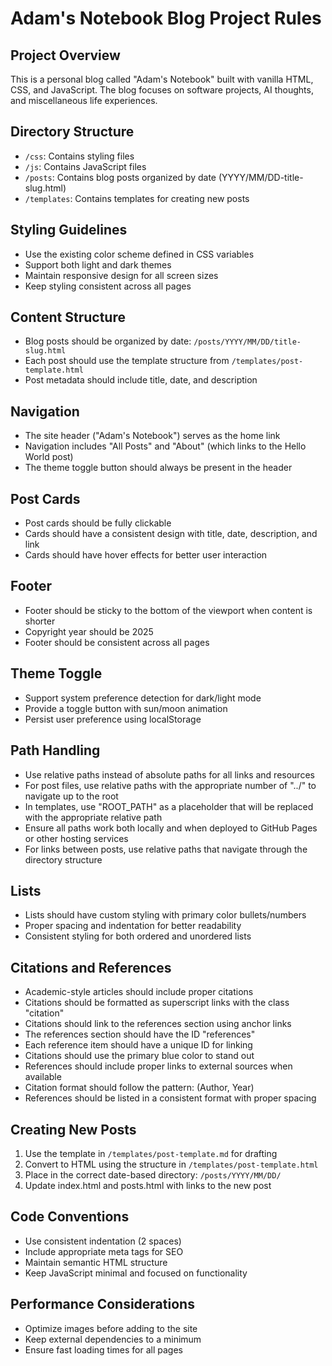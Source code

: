 # Adam's Notebook Blog Project Rules

## Project Overview
This is a personal blog called "Adam's Notebook" built with vanilla HTML, CSS, and JavaScript. The blog focuses on software projects, AI thoughts, and miscellaneous life experiences.

## Directory Structure
- `/css`: Contains styling files
- `/js`: Contains JavaScript files
- `/posts`: Contains blog posts organized by date (YYYY/MM/DD-title-slug.html)
- `/templates`: Contains templates for creating new posts

## Styling Guidelines
- Use the existing color scheme defined in CSS variables
- Support both light and dark themes
- Maintain responsive design for all screen sizes
- Keep styling consistent across all pages

## Content Structure
- Blog posts should be organized by date: `/posts/YYYY/MM/DD/title-slug.html`
- Each post should use the template structure from `/templates/post-template.html`
- Post metadata should include title, date, and description

## Navigation
- The site header ("Adam's Notebook") serves as the home link
- Navigation includes "All Posts" and "About" (which links to the Hello World post)
- The theme toggle button should always be present in the header

## Post Cards
- Post cards should be fully clickable
- Cards should have a consistent design with title, date, description, and link
- Cards should have hover effects for better user interaction

## Footer
- Footer should be sticky to the bottom of the viewport when content is shorter
- Copyright year should be 2025
- Footer should be consistent across all pages

## Theme Toggle
- Support system preference detection for dark/light mode
- Provide a toggle button with sun/moon animation
- Persist user preference using localStorage

## Path Handling
- Use relative paths instead of absolute paths for all links and resources
- For post files, use relative paths with the appropriate number of "../" to navigate up to the root
- In templates, use "ROOT_PATH" as a placeholder that will be replaced with the appropriate relative path
- Ensure all paths work both locally and when deployed to GitHub Pages or other hosting services
- For links between posts, use relative paths that navigate through the directory structure

## Lists
- Lists should have custom styling with primary color bullets/numbers
- Proper spacing and indentation for better readability
- Consistent styling for both ordered and unordered lists

## Citations and References
- Academic-style articles should include proper citations
- Citations should be formatted as superscript links with the class "citation"
- Citations should link to the references section using anchor links
- The references section should have the ID "references"
- Each reference item should have a unique ID for linking
- Citations should use the primary blue color to stand out
- References should include proper links to external sources when available
- Citation format should follow the pattern: (Author, Year)
- References should be listed in a consistent format with proper spacing

## Creating New Posts
1. Use the template in `/templates/post-template.md` for drafting
2. Convert to HTML using the structure in `/templates/post-template.html`
3. Place in the correct date-based directory: `/posts/YYYY/MM/DD/`
4. Update index.html and posts.html with links to the new post

## Code Conventions
- Use consistent indentation (2 spaces)
- Include appropriate meta tags for SEO
- Maintain semantic HTML structure
- Keep JavaScript minimal and focused on functionality

## Performance Considerations
- Optimize images before adding to the site
- Keep external dependencies to a minimum
- Ensure fast loading times for all pages 